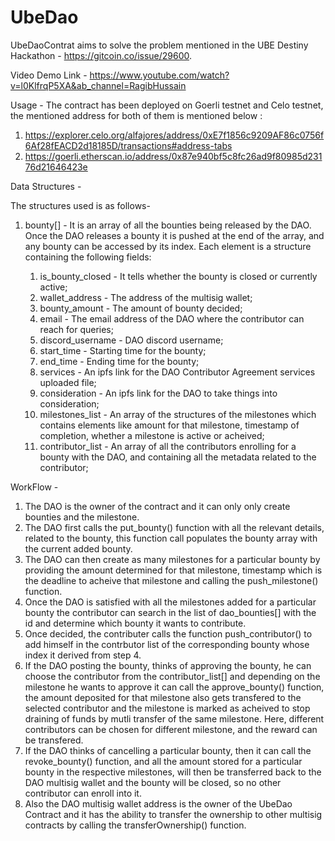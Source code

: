 ﻿# UbeDao

UbeDaoContrat aims to solve the problem mentioned in the UBE Destiny Hackathon - https://gitcoin.co/issue/29600.

Video Demo Link - https://www.youtube.com/watch?v=l0KlfrqP5XA&ab_channel=RagibHussain

Usage -
The contract has been deployed on Goerli testnet and Celo testnet, the mentioned address for both of them is mentioned below :

1. https://explorer.celo.org/alfajores/address/0xE7f1856c9209AF86c0756f6Af28fEACD2d18185D/transactions#address-tabs
2. https://goerli.etherscan.io/address/0x87e940bf5c8fc26ad9f80985d23176d21646423e

Data Structures -

The structures used is as follows-

1. bounty[] - It is an array of all the bounties being released by the DAO. Once the DAO releases a bounty it is pushed at the end of the array, and any bounty can be accessed by its index. Each element is a structure containing the following fields:

   1. is_bounty_closed - It tells whether the bounty is closed or currently active;
   2. wallet_address - The address of the multisig wallet;
   3. bounty_amount - The amount of bounty decided;
   4. email - The email address of the DAO where the contributor can reach for queries;
   5. discord_username - DAO discord username;
   6. start_time - Starting time for the bounty;
   7. end_time - Ending time for the bounty;
   8. services - An ipfs link for the DAO Contributor Agreement services uploaded file;
   9. consideration - An ipfs link for the DAO to take things into consideration;
   10. milestones_list - An array of the structures of the milestones which contains elements like amount for that milestone, timestamp of completion, whether a milestone is active or acheived;
   11. contributor_list - An array of all the contributors enrolling for a bounty with the DAO, and containing all the metadata related to the contributor;

WorkFlow -

1. The DAO is the owner of the contract and it can only only create bounties and the milestone.
2. The DAO first calls the put_bounty() function with all the relevant details, related to the bounty, this function call populates the bounty array with the current added bounty.
3. The DAO can then create as many milestones for a particular bounty by providing the amount determined for that milestone, timestamp which is the deadline to acheive that milestone and calling the push_milestone() function.
4. Once the DAO is satisfied with all the milestones added for a particular bounty the contributor can search in the list of dao_bounties[] with the id and determine which bounty it wants to contribute.
5. Once decided, the contributer calls the function push_contributor() to add himself in the contrbutor list of the corresponding bounty whose index it derived from step 4.
6. If the DAO posting the bounty, thinks of approving the bounty, he can choose the contributor from the contributor_list[] and depending on the milestone he wants to approve it can call the approve_bounty() function, the amount deposited for that milestone also gets transfered to the selected contributor and the milestone is marked as acheived to stop draining of funds by mutli transfer of the same milestone. Here, different contributors can be chosen for different milestone, and the reward can be transfered.
7. If the DAO thinks of cancelling a particular bounty, then it can call the revoke_bounty() function, and all the amount stored for a particular bounty in the respective milestones, will then be transferred back to the DAO multisig wallet and the bounty will be closed, so no other contributor can enroll into it.
8. Also the DAO multisig wallet address is the owner of the UbeDao Contract and it has the ability to transfer the ownership to other multisig contracts by calling the transferOwnership() function.
